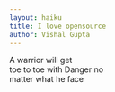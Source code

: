 ```yaml
---
layout: haiku
title: I love opensource
author: Vishal Gupta
---
```


A warrior will get<br>
toe to toe with Danger no<br>
matter what he face<br>
